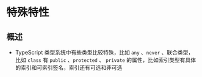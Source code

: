 # 特殊特性

## 概述

  - TypeScript 类型系统中有些类型比较特殊，比如  `any` 、`never` 、联合类型，比如  `class`  有 `public` 、`protected` 、 `private`  的属性，比如索引类型有具体的索引和可索引签名，索引还有可选和非可选
